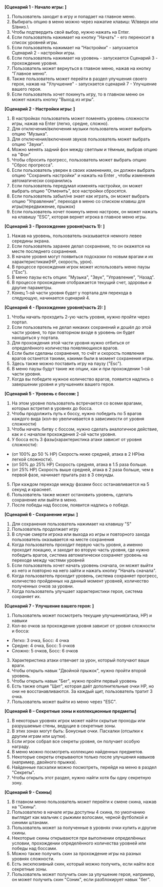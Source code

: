 **[Сценарий 1 - Начало игры: ]**
1. Пользователь заходит в игру и попадает на главное меню.
2. Выбирать опцию в меню можно через нажатие клавиш: W/вверх или S/вниз.\
3. Чтобы подтвердить свой выбор, нужно нажать на Enter.
4. Если пользователь нажимает на кнопку "Начать" - его переносит в список уровней игры.
5. Если пользователь нажимает на "Настройки" - запускается Сценарий 2 - настройки игры.
6. Если пользователь нажимает на уровень - запускается Сценарий 3 - прохождение уровня.
7. Пользователь может вернуться в главное меню, нажав на кнопку "Главное меню".
8. Также пользователь может перейти в раздел улучшения своего героя, нажав на "Улучшение" - 
запускается сценарий 7 - Улучшение вашего героя.
9. Если пользователь хочет покинуть игру, то в главном меню он может нажать кнопку "Выход из игры".

**[Сценарий 2 - Настройки игры: ]**
1. В настройках пользователь может поменять уровень сложности игры, нажав на Enter (легко, средне, сложно).
2. Для отключения/включения музыки пользователь может выбрать опцию "Музыка".
3. Для отключения/включения звуков пользователь может выбрать опцию "Звуки".
4. Можно менять задний фон между светлым и тёмным, выбрав опцию на "Фон"
5. Чтобы сбросить прогресс, пользователь может выбрать опцию "Сброс прогресса".
6. Если пользователь уверен в своих изменениях, он должен выбрать опцию "Сохранить настройки" и нажать на Enter , 
чтобы изменения автоматически сохранились
7. Если пользователь передумал изменять настройки, он может выбрать опцию "Отменить", все настройки сбросятся. 
8. Если пользователь забыл/не знает как играть, он может выбрать опцию "Управление", 
переходя в меню со списком клавиш для игры(передвижение, прыжок)
9. Если пользователь хочет покинуть меню настроек, он может нажать на клавишу "ESC", 
которая вернет игрока в главное меню игры.

**[Сценарий 3 - Прохождение уровня(часть 1): ]**
1. Нажав на уровень, пользователь оказывается немного левее середины экрана.
2. Если пользователь заранее делал сохранение, то он окажется на месте последнего сохранения.
3. В начале уровня могут появиться подсказки по новым врагам и их характеристикам(HP, скорость, урон).
4. В процессе прохождения игрок может использовать меню паузы ("Esc").
5. В меню паузы есть опции: "Музыка", "Звук", "Управление", "Назад".
6. В процессе прохождения отображается текущий счет, здоровье и другие параметры.
7. Конец 1-ой части уровня будет у портала для перехода в следующую, начинается сценарий 4.

**[Сценарий 4 - Прохождение уровня(часть 2): ]**
1. Чтобы начать проходить 2-ую часть уровня, нужно пройти через портал.
2. Если пользователь не делал никаких сохранений и дошёл до этой части уровня, то при повторном входе в уровень он будет находиться у портала.
3. Для прохождения этой части уровня нужно отбиться от определённого количества появляющихся врагов.
4. Если были сделаны сохранения, то счёт и скорость появления врагов останется такими, какими были в момент сохранения игры.
5. Здесь также можно поставить игру на паузу ("Esc").
6. В меню паузы будут такие же опции, как и при прохождении 1-ой части уровня.
7. Когда вы победите нужное количество врагов, появится надпись о завершении уровня и улучшениях вашего героя.

**[Сценарий 5 - Уровень с боссом: ]**
1. На этом уровне пользователь встречается со всеми врагами, которых встретил в уровнях до босса.
2. Чтобы продолжить путь к боссу, нужно победить по 5 врагов каждого вида (кол-во увеличивается в зависимости от уровня сложности)
3. Чтобы начать битву с боссом, нужно сделать аналогичное действие, как и с началом прохождения 2-ой части уровня.
4. У босса есть 3 фазы(характеристика атаки зависит от уровня сложности):
- (от 100% до 50 % HP) Скорость ниже средней, атака в 2 HP(на легкой сложности).
- (от 50% до 25% HP) Скорость средняя, атака в 1.5 раза больше.
- (от 25% HP) Скорость выше средней, атака в 2 раза больше, чем в первой фазе, начинает прыгать раз в 3 секунды.
5. При каждом переходе между фазами босс останавливается на 5 секунд и краснеет.
6. Пользователь также может остановить уровень, сделать сохранение или выйти в меню.
7. После победы над боссом, появится надпись о победе.

**[Сценарий 6 - Сохранение игры: ]**
1. Для сохранения пользователь нажимает на клавишу "S"
2. Пользователь продолжает игру
3. В случае смерти игрока или выхода из игры и повторного захода пользователь оказывается на месте сохранения
4. Когда пользователь проходит первую часть уровня, а именно проходит локацию, и заходит во вторую часть уровня, 
где нужно победить врагов, система автоматически сохраняет уровень на переходе между частями уровней
5. Если пользователь хочет начать уровень сначала, он может выйти из него и повторно на него зайти и нажать кнопку "Начать сначала".
6. Когда пользователь проходит уровень, система сохраняет прогресс, количество пройденных на данный момент уровней, количество полученных очков за уровни.
7. Когда пользователь улучшает характеристики героя, система сохраняет их.

**[Сценарий 7 - Улучшение вашего героя: ]**
1. Пользователь может посмотреть текущие улучшения(атака, HP) и навыки
2. Кол-во очков за прохождение уровня зависит от уровня сложности и босса:
- Легко: 3 очка, Босс: 4 очка
- Средне: 4 очка, Босс: 5 очков
- Сложно: 5 очков, Босс: 6 очков
3. Характеристика атаки отвечает за урон, который получают ваши враги.
4. Чтобы открыть навык "Двойной прыжок", нужно пройти второй уровень.
5. Чтобы открыть навык "Бег", нужно пройти первый уровень
6. Есть также опция "Щит", которая даёт дополнительные очки HP, но они не восстанавливаются. 
За каждый щит, пользователь тратит 3 очка.
7. Пользователь может выйти из меню через "ESC".

**[Сценарий 8 – Секретные зоны и коллекционные предметы]**
1. В некоторых уровнях игрок может найти скрытые проходы или разрушаемые стены, ведущие в секретные зоны.
2. В этих зонах могут быть:
Бонусные очки.
Пасхалки (отсылки к другим играм или шутки).
3. Если игрок собрал все секреты уровня, он получает особую награду.
4. В меню можно посмотреть коллекцию найденных предметов.
5. Некоторые секреты открываются только после улучшения навыков (например, двойного прыжка).
6. Найденные пасхалки можно посмотреть, перейдя на меню в раздел "Секреты".
7. Чтобы открыть этот раздел, нужно найти хотя бы одну секретную зону.

**[Сценарий 9 - Скины]**
1. В главном меню пользователь может перейти к смене скина, нажав на "Скины".
2. Пользователю в начале игры доступны 4 скина, по умолчанию выглядит как мальчик с рыжими волосами, черной футболкой и синими штанами.
3. Пользователь может за полученные в уровнях очки купить и другие скины.
4. Некоторые скины открываются при выполнении определённых условии, прохождении определённого количества уровней или победы над боссами.
5. Можно также получить скин за прохождение игры на разных уровнях сложности.
6. Есть эксклюзивный скин, который можно получить, если найти все секретные зоны.
7. Пользователь может получить скин за улучшение героя, например, он может получить скин "Соник", если разблокирует навык "бег".